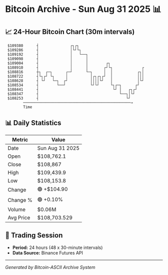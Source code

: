 # Bitcoin Archive - Sun Aug 31 2025 📊

## 📈 24-Hour Bitcoin Chart (30m intervals)

```
 $109380      ┤              ┌┐┌┐                              
 $109286      ┤              │└┘└┐                             
 $109192      ┤              │   └──┐                          
 $109098      ┤              │      │                          
 $109004      ┤              │      │        ┌┐                
 $108910      ┤              │      │       ┌┘└┐             ┌ 
 $108816      ┼┐  ┌─┐      ┌─┘      └─┐     │  │           ┌┐│ 
 $108722      ┤└┐┌┘ └┐     │          │┌┐┌┐┌┘  │           │││ 
 $108628      ┤ └┘   └─┐  ┌┘          ││││└┘   │           │└┘ 
 $108534      ┤        └──┘           └┘└┘     └┐┌─┐      ┌┘   
 $108441      ┤                                 └┘ │   ┌┐┌┘    
 $108347      ┤                                    └──┐│└┘     
 $108253      ┤                                       └┘       
        ────────────────────────────────────────────────→
        Time
```

## 📊 Daily Statistics

| Metric | Value |
|--------|-------|
| Date | Sun Aug 31 2025 |
| Open | $108,762.1 |
| Close | $108,867 |
| High | $109,439.9 |
| Low | $108,153.8 |
| Change | 🟢 +$104.90 |
| Change % | 🟢 +0.10% |
| Volume | $0.06M |
| Avg Price | $108,703.529 |

## 📅 Trading Session

- **Period:** 24 hours (48 x 30-minute intervals)
- **Data Source:** Binance Futures API

---
*Generated by Bitcoin-ASCII Archive System*
